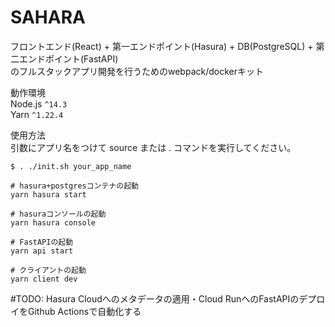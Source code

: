 # SAHARA

フロントエンド(React) + 第一エンドポイント(Hasura) + DB(PostgreSQL) + 第二エンドポイント(FastAPI)  
のフルスタックアプリ開発を行うためのwebpack/dockerキット

動作環境  
Node.js `^14.3`  
Yarn `^1.22.4`

使用方法  
引数にアプリ名をつけて source または . コマンドを実行してください。


```
$ . ./init.sh your_app_name
```

```
# hasura+postgresコンテナの起動
yarn hasura start

# hasuraコンソールの起動
yarn hasura console

# FastAPIの起動
yarn api start

# クライアントの起動
yarn client dev
```

#TODO: 
Hasura Cloudへのメタデータの適用・Cloud RunへのFastAPIのデプロイをGithub Actionsで自動化する
